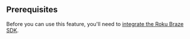 ## Prerequisites

Before you can use this feature, you'll need to [integrate the Roku Braze SDK]({{site.baseurl}}/developer_guide/sdk_integration/?sdktab=roku).